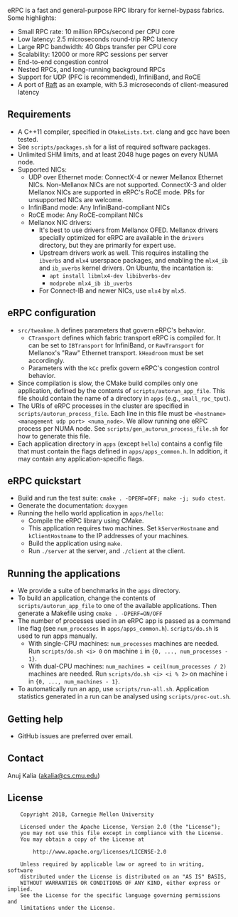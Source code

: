 eRPC is a fast and general-purpose RPC library for kernel-bypass fabrics.
Some highlights:
 * Small RPC rate: 10 million RPCs/second per CPU core
 * Low latency: 2.5 microseconds round-trip RPC latency
 * Large RPC bandwidth: 40 Gbps transfer per CPU core
 * Scalability: 12000 or more RPC sessions per server
 * End-to-end congestion control
 * Nested RPCs, and long-running background RPCs
 * Support for UDP (PFC is recommended), InfiniBand, and RoCE
 * A port of [Raft](https://github.com/willemt/raft) as an example, with
   5.3 microseconds of client-measured latency

## Requirements
 * A C++11 compiler, specified in `CMakeLists.txt`. clang and gcc have been
   tested.
 * See `scripts/packages.sh` for a list of required software packages.
 * Unlimited SHM limits, and at least 2048 huge pages on every NUMA node.
 * Supported NICs:
   * UDP over Ethernet mode: ConnectX-4 or newer Mellanox Ethernet NICs.
     Non-Mellanox NICs are not supported. ConnectX-3 and older Mellanox NICs are
     supported in eRPC's RoCE mode. PRs for unsupported NICs are welcome.
   * InfiniBand mode: Any InfiniBand-compliant NICs
   * RoCE mode: Any RoCE-compilant NICs
   * Mellanox NIC drivers:
     * It's best to use drivers from Mellanox OFED. Mellanox drivers specially
       optimized for eRPC are available in the `drivers` directory, but they are
       primarily for expert use.
     * Upstream drivers work as well. This requires installing the `ibverbs` and
       `mlx4` userspace packages, and enabling the `mlx4_ib` and `ib_uverbs`
       kernel drivers. On Ubuntu, the incantation is:
        * `apt install libmlx4-dev libibverbs-dev`
        * `modprobe mlx4_ib ib_uverbs`
     * For Connect-IB and newer NICs, use `mlx4` by `mlx5`.

## eRPC configuration
 * `src/tweakme.h` defines parameters that govern eRPC's behavior.
   * `CTransport` defines which fabric transport eRPC is compiled for. It can
      be set to `IBTransport` for InfiniBand, or `RawTransport` for Mellanox's
      "Raw" Ethernet transport. `kHeadroom` must be set accordingly.
   * Parameters with the `kCc` prefix govern eRPC's congestion control behavior.
 * Since compilation is slow, the CMake build compiles only one application,
   defined by the contents of `scripts/autorun_app_file`. This file should
   contain the name of a directory in `apps` (e.g., `small_rpc_tput`).
 * The URIs of eRPC processes in the cluster are specified in
   `scripts/autorun_process_file`. Each line in this file must be
   `<hostname> <management udp port> <numa_node>`. We allow running one eRPC
   process per NUMA node. See `scripts/gen_autorun_process_file.sh` for how
   to generate this file.
 * Each application directory in `apps` (except `hello`) contains a config file
   that must contain the flags defined in `apps/apps_common.h`. In addition, it
   may contain any application-specific flags.

## eRPC quickstart
 * Build and run the test suite: `cmake . -DPERF=OFF; make -j; sudo ctest`.
 * Generate the documentation: `doxygen`
 * Running the hello world application in `apps/hello`:
   * Compile the eRPC library using CMake.
   * This application requires two machines. Set `kServerHostname` and
     `kClientHostname` to the IP addresses of your machines.
   * Build the application using `make`.
   * Run `./server` at the server, and `./client` at the client.

## Running the applications
 * We provide a suite of benchmarks in the `apps` directory.
 * To build an application, change the contents of `scripts/autorun_app_file`
   to one of the available applications. Then generate a Makefile using
   `cmake . -DPERF=ON/OFF`
 * The number of processes used in an eRPC app is passed as a command line flag
   (see `num_processes` in `apps/apps_common.h`). `scripts/do.sh` is used to
   run apps manually.
   * With single-CPU machines: `num_processes` machines are needed.
     Run `scripts/do.sh <i> 0` on machine `i` in `{0, ..., num_processes - 1}`.
   * With dual-CPU machines: `num_machines = ceil(num_processes / 2)` machines
     are needed. Run `scripts/do.sh <i> <i % 2>` on machine i in
     `{0, ..., num_machines - 1}`.
 * To automatically run an app, use `scripts/run-all.sh`. Application
   statistics generated in a run can be analysed using `scripts/proc-out.sh`.

## Getting help
 * GitHub issues are preferred over email.

## Contact
Anuj Kalia (akalia@cs.cmu.edu)

## License
		Copyright 2018, Carnegie Mellon University

        Licensed under the Apache License, Version 2.0 (the "License");
        you may not use this file except in compliance with the License.
        You may obtain a copy of the License at

            http://www.apache.org/licenses/LICENSE-2.0

        Unless required by applicable law or agreed to in writing, software
        distributed under the License is distributed on an "AS IS" BASIS,
        WITHOUT WARRANTIES OR CONDITIONS OF ANY KIND, either express or implied.
        See the License for the specific language governing permissions and
        limitations under the License.

